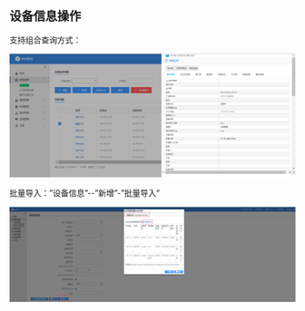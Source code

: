 ## 设备信息操作

支持组合查询方式：

![](../assets/image006.png)

批量导入：”设备信息”--”新增”-”批量导入”

![](../assets/image007.png)
